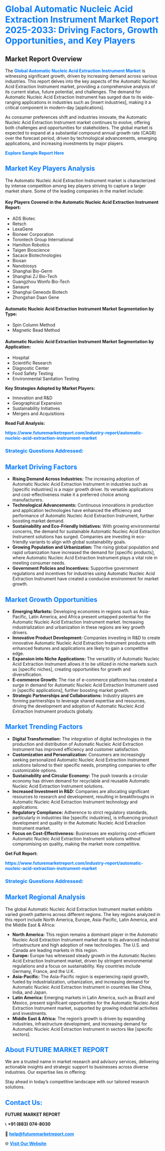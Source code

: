 <h1 style="color: #007BFF;">Global Automatic Nucleic Acid Extraction Instrument Market Report 2025-2033: Driving Factors, Growth Opportunities, and Key Players</h1>

<section id="overview">
<h2>Market Report Overview</h2>
<p>The <a href="https://www.futuremarketreport.com/industry-report/automatic-nucleic-acid-extraction-instrument-market" style="color: #007BFF; text-decoration: none;"><strong>Global Automatic Nucleic Acid Extraction Instrument Market</strong></a> is witnessing significant growth, driven by increasing demand across various industries. This report delves into the key aspects of the Automatic Nucleic Acid Extraction Instrument market, providing a comprehensive analysis of its current status, future potential, and challenges. The demand for Automatic Nucleic Acid Extraction Instrument has surged due to its wide-ranging applications in industries such as [insert industries], making it a critical component in modern-day [applications].</p>
<p>As consumer preferences shift and industries innovate, the Automatic Nucleic Acid Extraction Instrument market continues to evolve, offering both challenges and opportunities for stakeholders. The global market is expected to expand at a substantial compound annual growth rate (CAGR) over the forecast period, driven by technological advancements, emerging applications, and increasing investments by major players.</p>
</section>

<section id="overview">
<p><a href="https://www.futuremarketreport.com/request-sample/reportId=77733" style="color: #007BFF; text-decoration: none;"><strong>Explore Sample Report Here</strong></a></p>
</section>

<section id="key-players">
<h2 style="color: #007BFF;">Market Key Players Analysis</h2>
<p>The Automatic Nucleic Acid Extraction Instrument market is characterized by intense competition among key players striving to capture a larger market share. Some of the leading companies in the market include:</p>
<h4>Key Players Covered in the Automatic Nucleic Acid Extraction Instrument Report:</h4>
<ul><li>ADS Biotec</li><li>Retsch</li><li>LexaGene</li><li>Bioneer Corporation</li><li>Torontech Group International</li><li>Hamilton Robotics</li><li>Taigen Bioscience</li><li>Sacace Biotechnologies</li><li>Biosan</li><li>Nanobiosys</li><li>Shanghai Bio-Germ</li><li>Shanghai ZJ Bio-Tech</li><li>Guangzhou Wonfo Bio-Tech</li><li>Sanaure</li><li>Shanghai Geneodx Biotech</li><li>Zhongshan Daan Gene</li></ul>
<h4>Automatic Nucleic Acid Extraction Instrument Market Segmentation by Type:</h4>
<ul><li>Spin Column Method</li><li>Magnetic Bead Method</li></ul>

<h4>Automatic Nucleic Acid Extraction Instrument Market Segmentation by Application:</h4>
<ul><li>Hospital</li><li>Scientific Research</li><li>Diagnostic Center</li><li>Food Safety Testing</li><li>Environmental Sanitation Testing</li></ul>
<p><strong>Key Strategies Adopted by Market Players:</strong></p>
<ul>
<li>Innovation and R&D</li>
<li>Geographical Expansion</li>
<li>Sustainability Initiatives</li>
<li>Mergers and Acquisitions</li>
</ul>
</section>

<section>
<p><strong>Read Full Analysis: </strong></p><a href="https://www.futuremarketreport.com/industry-report/automatic-nucleic-acid-extraction-instrument-market" style="color: #007BFF; text-decoration: none;"><strong>https://www.futuremarketreport.com/industry-report/automatic-nucleic-acid-extraction-instrument-market</strong></a>
<h3 style="color: #007BFF;">Strategic Questions Addressed:</h3>
</section>

<section id="driving-factors">
<h2 style="color: #007BFF;">Market Driving Factors</h2>
<ul>
<li><strong>Rising Demand Across Industries:</strong> The increasing adoption of Automatic Nucleic Acid Extraction Instrument in industries such as [specific industries] is a major growth driver. Its versatile applications and cost-effectiveness make it a preferred choice among manufacturers.</li>
<li><strong>Technological Advancements:</strong> Continuous innovations in production and application technologies have enhanced the efficiency and performance of Automatic Nucleic Acid Extraction Instrument, further boosting market demand.</li>
<li><strong>Sustainability and Eco-Friendly Initiatives:</strong> With growing environmental concerns, the demand for sustainable Automatic Nucleic Acid Extraction Instrument solutions has surged. Companies are investing in eco-friendly variants to align with global sustainability goals.</li>
<li><strong>Growing Population and Urbanization:</strong> The rising global population and rapid urbanization have increased the demand for [specific products], where Automatic Nucleic Acid Extraction Instrument plays a vital role in meeting consumer needs.</li>
<li><strong>Government Policies and Incentives:</strong> Supportive government regulations and incentives for industries using Automatic Nucleic Acid Extraction Instrument have created a conducive environment for market growth.</li>
</ul>
</section>

<section id="growth-opportunities">
<h2 style="color: #007BFF;">Market Growth Opportunities</h2>
<ul>
<li><strong>Emerging Markets:</strong> Developing economies in regions such as Asia-Pacific, Latin America, and Africa present untapped potential for the Automatic Nucleic Acid Extraction Instrument market. Increasing industrialization and urbanization in these regions are key growth drivers.</li>
<li><strong>Innovative Product Development:</strong> Companies investing in R&D to create innovative Automatic Nucleic Acid Extraction Instrument products with enhanced features and applications are likely to gain a competitive edge.</li>
<li><strong>Expansion into Niche Applications:</strong> The versatility of Automatic Nucleic Acid Extraction Instrument allows it to be utilized in niche markets such as [specific niches], creating opportunities for growth and diversification.</li>
<li><strong>E-commerce Growth:</strong> The rise of e-commerce platforms has created a surge in demand for Automatic Nucleic Acid Extraction Instrument used in [specific applications], further boosting market growth.</li>
<li><strong>Strategic Partnerships and Collaborations:</strong> Industry players are forming partnerships to leverage shared expertise and resources, driving the development and adoption of Automatic Nucleic Acid Extraction Instrument products globally.</li>
</ul>
</section>

<section id="trending-factors">
<h2 style="color: #007BFF;">Market Trending Factors</h2>
<ul>
<li><strong>Digital Transformation:</strong> The integration of digital technologies in the production and distribution of Automatic Nucleic Acid Extraction Instrument has improved efficiency and customer satisfaction.</li>
<li><strong>Customization and Personalization:</strong> Consumers are increasingly seeking personalized Automatic Nucleic Acid Extraction Instrument solutions tailored to their specific needs, prompting companies to offer customizable options.</li>
<li><strong>Sustainability and Circular Economy:</strong> The push towards a circular economy has driven demand for recyclable and reusable Automatic Nucleic Acid Extraction Instrument solutions.</li>
<li><strong>Increased Investment in R&D:</strong> Companies are allocating significant resources to research and development, resulting in breakthroughs in Automatic Nucleic Acid Extraction Instrument technology and applications.</li>
<li><strong>Regulatory Compliance:</strong> Adherence to strict regulatory standards, particularly in industries like [specific industries], is influencing product development and quality in the Automatic Nucleic Acid Extraction Instrument market.</li>
<li><strong>Focus on Cost-Effectiveness:</strong> Businesses are exploring cost-efficient Automatic Nucleic Acid Extraction Instrument solutions without compromising on quality, making the market more competitive.</li>
</ul>
</section>

<section>
<p><strong>Get Full Report: </strong></p><a href="https://www.futuremarketreport.com/industry-report/automatic-nucleic-acid-extraction-instrument-market" style="color: #007BFF; text-decoration: none;"><strong>https://www.futuremarketreport.com/industry-report/automatic-nucleic-acid-extraction-instrument-market</strong></a>
<h3 style="color: #007BFF;">Strategic Questions Addressed:</h3>
</section>


<section id="regional-analysis">
<h2 style="color: #007BFF;">Market Regional Analysis</h2>
<p>The global Automatic Nucleic Acid Extraction Instrument market exhibits varied growth patterns across different regions. The key regions analyzed in this report include North America, Europe, Asia-Pacific, Latin America, and the Middle East & Africa:</p>
<ul>
<li><strong>North America:</strong> This region remains a dominant player in the Automatic Nucleic Acid Extraction Instrument market due to its advanced industrial infrastructure and high adoption of new technologies. The U.S. and Canada are leading markets in this region.</li>
<li><strong>Europe:</strong> Europe has witnessed steady growth in the Automatic Nucleic Acid Extraction Instrument market, driven by stringent environmental regulations and a focus on sustainability. Key countries include Germany, France, and the U.K.</li>
<li><strong>Asia-Pacific:</strong> The Asia-Pacific region is experiencing rapid growth, fueled by industrialization, urbanization, and increasing demand for Automatic Nucleic Acid Extraction Instrument in countries like China, India, and Japan.</li>
<li><strong>Latin America:</strong> Emerging markets in Latin America, such as Brazil and Mexico, present significant opportunities for the Automatic Nucleic Acid Extraction Instrument market, supported by growing industrial activities and investments.</li>
<li><strong>Middle East & Africa:</strong> The region’s growth is driven by expanding industries, infrastructure development, and increasing demand for Automatic Nucleic Acid Extraction Instrument in sectors like [specific sectors].</li>
</ul>
</section>

<footer>
<h2 style="color: #007BFF;">About FUTURE MARKET REPORT</h2>
<p>We are a trusted name in market research and advisory services, delivering actionable insights and strategic support to businesses across diverse industries. Our expertise lies in offering:</p>

<p>Stay ahead in today’s competitive landscape with our tailored research solutions.</p>

<h2 style="color: #007BFF;">Contact Us:</h2>
<p><strong>FUTURE MARKET REPORT</strong></p>
<p>📞 <strong>+91 (883) 074-8030</strong></p>
<p>📧 <strong><a href="mailto:help@futuremarketreport.com" style="color: #007BFF;">help@futuremarketreport.com</a></strong></p>
<p>🌐 <strong><a href="https://www.futuremarketreport.com/" style="color: #007BFF;">Visit Our Website</a></strong></p>
</footer>